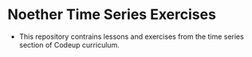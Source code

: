 # Noether Time Series Exercises

- This repository contrains lessons and exercises from the time series section of Codeup curriculum.